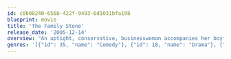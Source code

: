 ```yaml
---
id: c0b08240-6568-422f-9493-6d1031bfa198
blueprint: movie
title: 'The Family Stone'
release_date: '2005-12-14'
overview: "An uptight, conservative, businesswoman accompanies her boyfriend to his eccentric and outgoing family's annual Christmas celebration and finds that she's a fish out of water in their free-spirited way of life."
genres: '[{"id": 35, "name": "Comedy"}, {"id": 18, "name": "Drama"}, {"id": 10749, "name": "Romance"}]'
---
```

